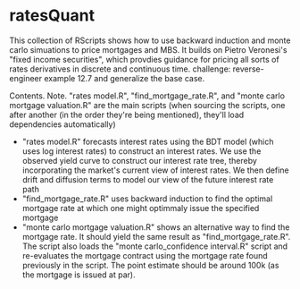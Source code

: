 # ratesQuant

This collection of RScripts shows how to use backward induction and monte carlo simuations to price mortgages and MBS. It builds on Pietro Veronesi's "fixed income securities", which provdies guidance for pricing all sorts of rates derivatives in discrete and continuous time. challenge: reverse-engineer example 12.7 and generalize the base case.

Contents. 
Note. "rates model.R", "find_mortgage_rate.R", and "monte carlo mortgage valuation.R" are the main scripts (when sourcing the scripts, one after another (in the order they're being mentioned), they'll load dependencies automatically)

- "rates model.R" forecasts interest rates using the BDT model (which uses log interest rates) to construct an interest rates. We use the observed yield curve to construct our interest rate tree, thereby incorporating the market's current view of interest rates. We then define drift and diffusion terms to model our view of the future interest rate path
- "find_mortgage_rate.R" uses backward induction to find the optimal mortgage rate at which one might optimmaly issue the specified mortgage
- "monte carlo mortgage valuation.R" shows an alternative way to find the mortgage rate. It should yield the same result as "find_mortgage_rate.R". The script also loads the "monte carlo_confidence interval.R" script and re-evaluates the mortgage contract using the mortgage rate found previously in the script. The point estimate should be around 100k (as the mortgage is issued at par).
